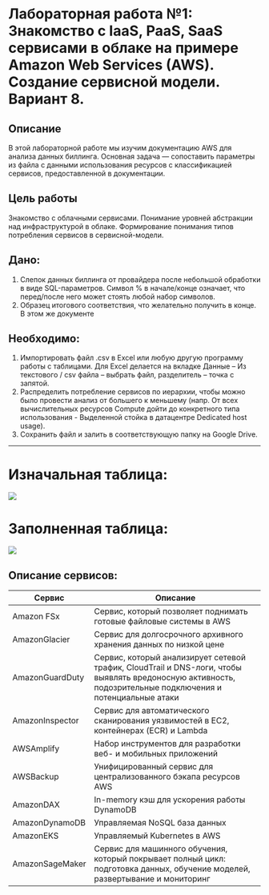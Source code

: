 # Лабораторная работа №1: Знакомство с IaaS, PaaS, SaaS сервисами в облаке на примере Amazon Web Services (AWS). Создание сервисной модели. Вариант 8.

## Описание

В этой лабораторной работе мы изучим документацию AWS для анализа данных биллинга. Основная задача — сопоставить параметры из файла с данными использования ресурсов с классификацией сервисов, предоставленной в документации.

## Цель работы

Знакомство с облачными сервисами. Понимание уровней абстракции над инфраструктурой в облаке. Формирование понимания типов потребления сервисов в сервисной-модели. 

## Дано: 

1. Слепок данных биллинга от провайдера после небольшой обработки в виде SQL-параметров. Символ % в начале/конце означает, что перед/после него может стоять любой набор символов.
2. Образец итогового соответствия, что желательно получить в конце. В этом же документе  

## Необходимо: 

1. Импортировать файл .csv в Excel или любую другую программу работы с таблицами. Для Excel делается на вкладке Данные – Из текстового / csv файла – выбрать файл, разделитель – точка с запятой.
2. Распределить потребление сервисов по иерархии, чтобы можно было провести анализ от большего к меньшему (напр. От всех вычислительных ресурсов Compute дойти до конкретного типа использования - Выделенной стойка в датацентре Dedicated host usage).
3. Сохранить файл и залить в соответствующую папку на Google Drive.

---

# Изначальная таблица:

![](2025-09-28-15-51-26.jpg)

# Заполненная таблица: 

![](2025-09-28-15-51-34.jpg)

## Описание сервисов: 

| Сервис | Описание |
|----------|----------|
| Amazon FSx | Сервис, который позволяет поднимать готовые файловые системы в AWS |
| AmazonGlacier | Сервис для долгосрочного архивного хранения данных по низкой цене |
| AmazonGuardDuty | Сервис, который анализирует сетевой трафик, CloudTrail и DNS-логи, чтобы выявлять вредоносную активность, подозрительные подключения и потенциальные атаки |
| AmazonInspector | Сервис для автоматического сканирования уязвимостей в EC2, контейнерах (ECR) и Lambda |
| AWSAmplify | Набор инструментов для разработки веб- и мобильных приложений |
| AWSBackup | Унифицированный сервис для централизованного бэкапа ресурсов AWS |
| AmazonDAX | In-memory кэш для ускорения работы DynamoDB |
| AmazonDynamoDB | Управляемая NoSQL база данных |
| AmazonEKS | Управляемый Kubernetes в AWS |
| AmazonSageMaker | Сервис для машинного обучения, который покрывает полный цикл: подготовка данных, обучение моделей, развертывание и мониторинг |
